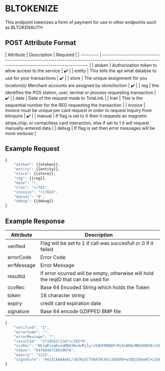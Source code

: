 # BLTOKENIZE

<PageHeader />
This endpoint tokenizes a form of payment for use in other endpoints such as BLTOKENAUTH

## POST Attribute Format

| Attribute | Description                                                                                                                                           | Required           |
| --------- | ----------------------------------------------------------------------------------------------------------------------------------------------------- |
| atoken    | Authorization token to allow access to the service                                                                                                    | :heavy_check_mark: |
| entity    | This tells the api what databse to use for your transactions                                                                                          | :heavy_check_mark: |
| store     | The unique assignment for you location(s) Merchant accounts are assigned by store/loction                                                             | :heavy_check_mark: |
| reg       | this identifies the POS station, user, termial or process requesting transaction                                                                      | :heavy_check_mark: |
| date      | Date of the request made to TotaLink                                                                                                                  |
| tran      | This is the sequential number for the REG requesting the transaction                                                                                  |
| invoice   | Invoice must be unique per card request in order to request Inquiry from blinquire                                                                    | :heavy_check_mark: |
| manual    | If flag is set to 0 then it requests an magnetic stripe,chip, or contactless card interaction, else if set to 1 it will request manually-entered data |
| debug     | If flag is set then error messages will be more verbose                                                                                               |

## Example Request

```javascript
{
    "atoken": {{atoken}},
    "entity": {{entity}},
    "store": {{store}},
    "reg": {{reg}},
    "date": "",
    "tran": "rc783",
    "invoice": "rc7824",
    "manual": "0",
    "debug": {{debug}}
}
```

## Example Response

| Attribute  | Description                                                                        |
| ---------- | ---------------------------------------------------------------------------------- |
| verified   | Flag will be set to 1 if call was succesfull or 0 if it failed                     |
| errorCode  | Error Code                                                                         |
| errMessage | Error Message                                                                      |
| resultId   | If error ocurred will be empty, otherwise will hold the reqID that can be used for |
| ccvRec     | Base 64 Encoded String which holds the Token                                       |
| token      | 16 character string                                                                |
| expiry     | credit card expiration date                                                        |
| signature  | Base 64 encode GZIPPED BMP file                                                    |

```Javascript
{
    "verified": "1",
    "errorCode": "",
    "errorMessage": "",
    "resultId": "1*19562*110*rc783*9",
    "ccvRec": "NCoqKioqKioqMDA3Nv4xMjIy/v5QUFM0NDP+MjAzNDQxMDQ3ODU0/v5FTkNSWVBURUT+Vv5WaXNh/v5B/v5bRDIwXSBDaGFyZ2UgQWNjZXB0ZWQu/v7+/v7+MSoxOTU2MioxMTAqcmM3ODMqOf7+/v7+/v7+/v7+/v7+/v7+/v7+VE9LRU4tTkVX/jk0Nzg4NDg3MTg2NTAwNzb+Qk9MVP7+/v7+/v7+/v7+/v7+/v7+/v7+/v7+/v7+/lr+WP5yYzc4MzD+SDRzSUNBQUFBQUFDLzFOSlJ5NUNUVkFBN05DaEVjSlFBQVhCK3cxUVFqU0Rvb0tJK0xTUzZpaUlUbjRNQXNzZ1luYnR6VE52MjQ5SFZhM1Z2WHFQZWxXalVkWHowNy9OT1FNQUFBQUFnRjhzZjJ4djdnTUFBQUNBeTV3REFDand4ejF1S2dBQQ==",
    "token": "9478848718650076",
    "expiry": "1222",
    "signature": "H4sICAAAAAAC/1NJRy5CTVAA7NChEcJQAAXB+w1QQjSDooKI+LSS6iiITn4MAssgYnbtzTNv249HVa3VvXqPelWjUdXz07/NOQMAAAAAgF8sf2xv7gMAAACAy5wDACjwxz1uKgAA"
}
```
